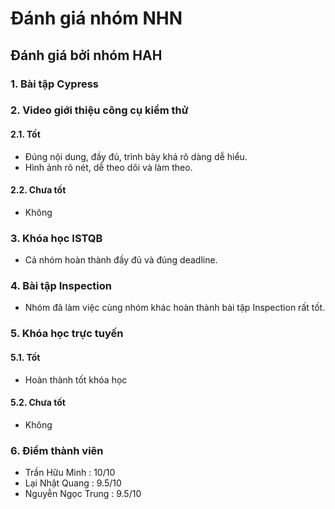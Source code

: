 ﻿# Đánh giá nhóm NHN
 ## Đánh giá bởi nhóm HAH
 
 ### 1. Bài tập Cypress
 ### 2. Video giới thiệu công cụ kiểm thử
 #### 2.1. Tốt
  - Đúng nội dung, đầy đủ, trình bày khá rõ dàng dễ hiểu.
  - Hình ảnh rõ nét, dễ theo dõi và làm theo.
 #### 2.2. Chưa tốt
  - Không
 ### 3. Khóa học ISTQB
  - Cả nhóm hoàn thành đầy đủ và đúng deadline.
 ### 4. Bài tập Inspection
  - Nhóm đã làm việc cùng nhóm khác hoàn thành bài tập Inspection rất tốt.
 ### 5. Khóa học trực tuyến 
 #### 5.1. Tốt
  - Hoàn thành tốt khóa học
 ####  5.2. Chưa tốt 
  - Không
 ### 6. Điểm thành viên
  - Trần Hữu Minh : 10/10
  - Lại Nhật Quang : 9.5/10
  - Nguyễn Ngọc Trung : 9.5/10
